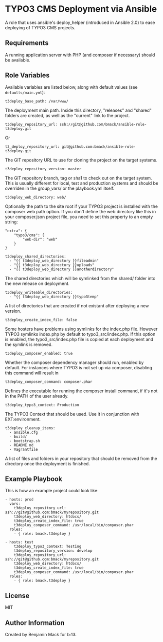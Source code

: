 TYPO3 CMS Deployment via Ansible
================================

A role that uses ansible's deploy_helper (introduced in Ansible 2.0) to ease deploying of TYPO3 CMS projects.

Requirements
------------

A running application server with PHP (and composer if necessary) should be available.

Role Variables
--------------

Available variables are listed below, along with default values (see `defaults/main.yml`):

    t3deploy_base_path: /var/www/

The deployment main path. Inside this directory, "releases" and "shared" folders are created, as well as the
"current" link to the project.

    t3deploy_repository_url: ssh://git@github.com/bmack/ansible-role-t3deploy.git
    
Or

    t3_deploy_repository_url: git@github.com:bmack/ansible-role-t3deploy.git

The GIT repository URL to use for cloning the project on the target systems.

    t3deploy_repository_version: master

The GIT repository branch, tag or sha1 to check out on the target system. This is usually different for local, test
and production systems and should be overriden in the group_vars/ or the playbook.yml itself.

    t3deploy_web_directory: web/

Optionally the path to the site root if your TYPO3 project is installed with the composer web path option.
If you don't define the web directory like this in your composer.json project file, you need to set this property
to an empty string:

    "extra": {
        "typo3/cms": {
            "web-dir": "web"
        }
    }

    t3deploy_shared_directories:
      - "{{ t3deploy_web_directory }}fileadmin"
      - "{{ t3deploy_web_directory }}uploads"
      - "{{ t3deploy_web_directory }}anotherdirectory"

The shared directories which will be symlinked from the shared/ folder into the new release on deployment.

    t3deploy_writeable_directories:
      - "{{ t3deploy_web_directory }}typo3temp"

A list of directories that are created if not existant after deploying a new version.
 
    t3deploy_create_index_file: false

Some hosters have problems using symlinks for the index.php file. However TYPO3 symlinks index.php by default
to typo3_src/index.php. If this option is enabled, the typo3_src/index.php file is copied at each deployment and
the symlink is removed.

    t3deploy_composer_enabled: true

Whether the composer dependency manager should run, enabled by default. For instances where TYPO3 is not set up via
composer, disabling this command will result in 

    t3deploy_composer_command: composer.phar

Defines the executable for running the composer install command, if it's not in the PATH of the user already.

    t3deploy_typo3_context: Production

The TYPO3 Context that should be used. Use it in conjunction with EXT:environment.

    t3deploy_cleanup_items:
      - ansible.cfg
      - build/
      - bootstrap.sh
      - README.md
      - Vagrantfile

A list of files and folders in your repository that should be removed from the directory once the deployment is finished.


Example Playbook
----------------

This is how an example project could look like

    - hosts: prod
      vars:
        t3deploy_repository_url: ssh://git@github.com:bmack/myrepository.git
        t3deploy_web_directory: htdocs/
        t3deploy_create_index_file: true
        t3deploy_composer_command: /usr/local/bin/composer.phar
      roles:
        - { role: bmack.t3deploy }
    
    - hosts: test
        t3deploy_typo3_context: Testing
        t3deploy_repository_version: develop
        t3deploy_repository_url: ssh://git@github.com:bmack/myrepository.git
        t3deploy_web_directory: htdocs/
        t3deploy_create_index_file: true
        t3deploy_composer_command: /usr/local/bin/composer.phar
      roles:
        - { role: bmack.t3deploy }

License
-------

MIT

Author Information
------------------

Created by Benjamin Mack for b:13.
